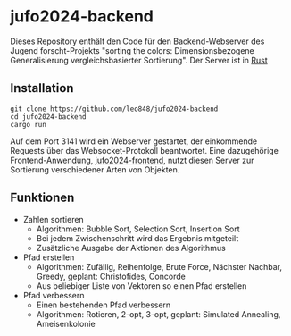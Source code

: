 # jufo2024-backend

Dieses Repository enthält den Code für den Backend-Webserver des Jugend forscht-Projekts "sorting the colors: Dimensionsbezogene Generalisierung vergleichsbasierter Sortierung". Der Server ist in [Rust](https://www.rust-lang.org)

## Installation

```
git clone https://github.com/leo848/jufo2024-backend
cd jufo2024-backend
cargo run
```

Auf dem Port 3141 wird ein Webserver gestartet, der einkommende Requests über das Websocket-Protokoll beantwortet. Eine dazugehörige Frontend-Anwendung, [jufo2024-frontend](https://github.com/leo848/jufo2024-frontend), nutzt diesen Server zur Sortierung verschiedener Arten von Objekten.

## Funktionen

- Zahlen sortieren
    - Algorithmen: Bubble Sort, Selection Sort, Insertion Sort
    - Bei jedem Zwischenschritt wird das Ergebnis mitgeteilt
    - Zusätzliche Ausgabe der Aktionen des Algorithmus
- Pfad erstellen
    - Algorithmen: Zufällig, Reihenfolge, Brute Force, Nächster Nachbar, Greedy, geplant: Christofides, Concorde
    - Aus beliebiger Liste von Vektoren so einen Pfad erstellen
- Pfad verbessern
    - Einen bestehenden Pfad verbessern
    - Algorithmen: Rotieren, 2-opt, 3-opt, geplant: Simulated Annealing, Ameisenkolonie
